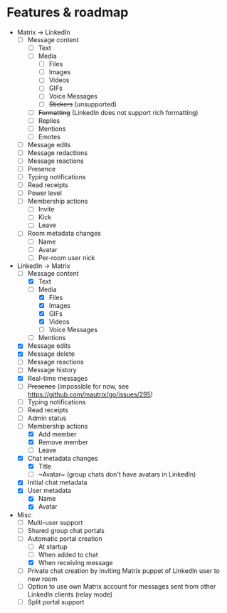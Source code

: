 # Features & roadmap

* Matrix → LinkedIn
  * [ ] Message content
    * [ ] Text
    * [ ] Media
      * [ ] Files
      * [ ] Images
      * [ ] Videos
      * [ ] GIFs
      * [ ] Voice Messages
      * [ ] ~~Stickers~~ (unsupported)
    * [ ] ~~Formatting~~ (LinkedIn does not support rich formatting)
    * [ ] Replies
    * [ ] Mentions
    * [ ] Emotes
  * [ ] Message edits
  * [ ] Message redactions
  * [ ] Message reactions
  * [ ] Presence
  * [ ] Typing notifications
  * [ ] Read receipts
  * [ ] Power level
  * [ ] Membership actions
    * [ ] Invite
    * [ ] Kick
    * [ ] Leave
  * [ ] Room metadata changes
    * [ ] Name
    * [ ] Avatar
    * [ ] Per-room user nick
* LinkedIn → Matrix
  * [ ] Message content
    * [x] Text
    * [ ] Media
      * [x] Files
      * [x] Images
      * [x] GIFs
      * [x] Videos
      * [ ] Voice Messages
    * [ ] Mentions
  * [x] Message edits
  * [x] Message delete
  * [ ] Message reactions
  * [ ] Message history
  * [x] Real-time messages
  * [ ] ~~Presence~~ (impossible for now, see https://github.com/mautrix/go/issues/295)
  * [ ] Typing notifications
  * [ ] Read receipts
  * [ ] Admin status
  * [ ] Membership actions
    * [x] Add member
    * [x] Remove member
    * [ ] Leave
  * [x] Chat metadata changes
    * [x] Title
    * [ ] ~Avatar~ (group chats don't have avatars in LinkedIn)
  * [x] Initial chat metadata
  * [x] User metadata
    * [x] Name
    * [x] Avatar
* Misc
  * [ ] Multi-user support
  * [ ] Shared group chat portals
  * [ ] Automatic portal creation
    * [ ] At startup
    * [ ] When added to chat
    * [x] When receiving message
  * [ ] Private chat creation by inviting Matrix puppet of LinkedIn user to new room
  * [ ] Option to use own Matrix account for messages sent from other LinkedIn clients (relay mode)
  * [ ] Split portal support
